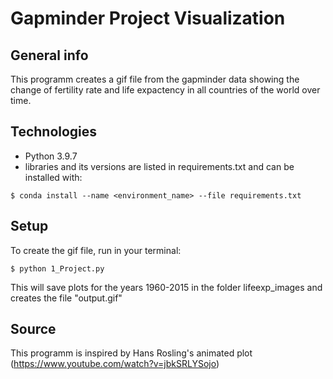 # Gapminder Project Visualization

## General info
This programm creates a gif file from the gapminder data showing the change of fertility rate and life expactency in all countries of the world over time.

## Technologies
* Python 3.9.7
* libraries and its versions are listed in requirements.txt and can be installed with:
```
$ conda install --name <environment_name> --file requirements.txt
```

## Setup
To create the gif file, run in your terminal:
```
$ python 1_Project.py
```
This will save plots for the years 1960-2015 in the folder lifeexp_images and creates the file "output.gif"

## Source
This programm is inspired by Hans Rosling's animated plot
(https://www.youtube.com/watch?v=jbkSRLYSojo)
